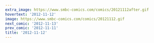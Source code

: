 ```yaml
---
extra_image: https://www.smbc-comics.com/comics/20121112after.gif
hovertext: '2012-11-12'
image: https://www.smbc-comics.com/comics/20121112.gif
next_comic: '2012-11-13'
prev_comic: '2012-11-11'
title: '2012-11-12'
---
```


